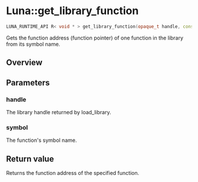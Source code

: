 # Luna::get_library_function

```c++
LUNA_RUNTIME_API R< void * > get_library_function(opaque_t handle, const c8 *symbol)
```

Gets the function address (function pointer) of one function in the library from its symbol name. 

## Overview


## Parameters
### handle
The library handle returned by load_library. 

### symbol
The function's symbol name. 

## Return value
Returns the function address of the specified function. 

